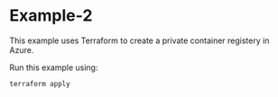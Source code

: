 # Example-2

This example uses Terraform to create a private container registery in Azure.

Run this example using:

```bash
terraform apply
```